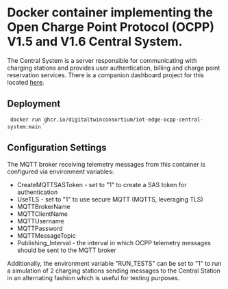 # Docker container implementing the Open Charge Point Protocol (OCPP) V1.5 and V1.6 Central System.

The Central System is a server responsible for communicating with charging stations and provides user authentication, billing and charge point reservation services. There is a companion dashboard project for this located [here](https://github.com/barnstee/EVChargingDashboard).

## Deployment
`
docker run ghcr.io/digitaltwinconsortium/iot-edge-ocpp-central-system:main`
`

## Configuration Settings
The MQTT broker receiving telemetry messages from this container is configured via environment variables:

* CreateMQTTSASToken - set to "1" to create a SAS token for authentication
* UseTLS - set to "1" to use secure MQTT (MQTTS, leveraging TLS)
* MQTTBrokerName
* MQTTClientName
* MQTTUsername
* MQTTPassword
* MQTTMessageTopic
* Publishing_Interval - the interval in which OCPP telemetry messages should be sent to the MQTT broker

Additionally, the environment variable "RUN_TESTS" can be set to "1" to run a simulation of 2 charging stations sending messages to the Central Station in an alternating fashion which is useful for testing purposes.
